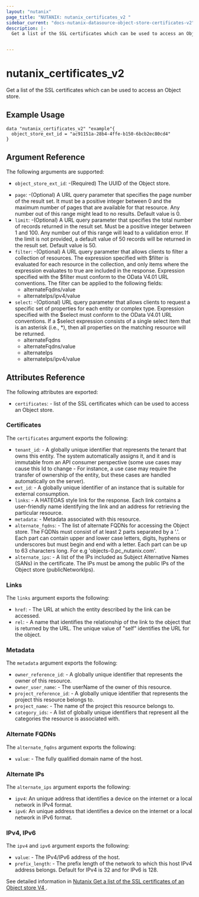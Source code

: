 ```yaml
---
layout: "nutanix"
page_title: "NUTANIX: nutanix_certificates_v2 "
sidebar_current: "docs-nutanix-datasource-object-store-certificates-v2"
description: |-
  Get a list of the SSL certificates which can be used to access an Object store.


---
```


# nutanix_certificates_v2

Get a list of the SSL certificates which can be used to access an Object store.




## Example Usage

```hcl
data "nutanix_certificates_v2" "example"{
  object_store_ext_id = "ac91151a-28b4-4ffe-b150-6bcb2ec80cd4"
}

```

## Argument Reference

The following arguments are supported:

- `object_store_ext_id`: -(Required) The UUID of the Object store.
* `page`: -(Optional) A URL query parameter that specifies the page number of the result set. It must be a positive integer between 0 and the maximum number of pages that are available for that resource. Any number out of this range might lead to no results. Default value is 0.
* `limit`: -(Optional) A URL query parameter that specifies the total number of records returned in the result set. Must be a positive integer between 1 and 100. Any number out of this range will lead to a validation error. If the limit is not provided, a default value of 50 records will be returned in the result set. Default value is 50.
* `filter`: -(Optional) A URL query parameter that allows clients to filter a collection of resources. The expression specified with \$filter is evaluated for each resource in the collection, and only items where the expression evaluates to true are included in the response. Expression specified with the \$filter must conform to the OData V4.01 URL conventions. The filter can be applied to the following fields:
    - alternateFqdns/value
    - alternateIps/ipv4/value
* `select`: -(Optional)  URL query parameter that allows clients to request a specific set of properties for each entity or complex type. Expression specified with the $select must conform to the OData V4.01 URL conventions. If a $select expression consists of a single select item that is an asterisk (i.e., *), then all properties on the matching resource will be returned.
    - alternateFqdns
    - alternateFqdns/value
    - alternateIps
    - alternateIps/ipv4/value

## Attributes Reference

The following attributes are exported:

- `certificates`: - list of the SSL certificates which can be used to access an Object store.

### Certificates
The `certificates` argument exports the following:

- `tenant_id`: - A globally unique identifier that represents the tenant that owns this entity. The system automatically assigns it, and it and is immutable from an API consumer perspective (some use cases may cause this Id to change - For instance, a use case may require the transfer of ownership of the entity, but these cases are handled automatically on the server).
- `ext_id`: - A globally unique identifier of an instance that is suitable for external consumption.
- `links`: - A HATEOAS style link for the response. Each link contains a user-friendly name identifying the link and an address for retrieving the particular resource.
- `metadata`: - Metadata associated with this resource.
- `alternate_fqdns`: - The list of alternate FQDNs for accessing the Object store. The FQDNs must consist of at least 2 parts separated by a '.'. Each part can contain upper and lower case letters, digits, hyphens or underscores but must begin and end with a letter. Each part can be up to 63 characters long. For e.g 'objects-0.pc_nutanix.com'.
- `alternate_ips`: - A list of the IPs included as Subject Alternative Names (SANs) in the certificate. The IPs must be among the public IPs of the Object store (publicNetworkIps).

### Links
The `links` argument exports the following:

* `href`: - The URL at which the entity described by the link can be accessed.
* `rel`: - A name that identifies the relationship of the link to the object that is returned by the URL. The unique value of "self" identifies the URL for the object.

### Metadata
The `metadata` argument exports the following:

- `owner_reference_id`: - A globally unique identifier that represents the owner of this resource.
- `owner_user_name`: - The userName of the owner of this resource.
- `project_reference_id`: - A globally unique identifier that represents the project this resource belongs to.
- `project_name`: - The name of the project this resource belongs to.
- `category_ids`: - A list of globally unique identifiers that represent all the categories the resource is associated with.


### Alternate FQDNs
The `alternate_fqdns` argument exports the following:

- `value`: - The fully qualified domain name of the host.

### Alternate IPs
The `alternate_ips` argument exports the following:
- `ipv4`: An unique address that identifies a device on the internet or a local network in IPv4 format.
- `ipv6`: An unique address that identifies a device on the internet or a local network in IPv6 format.


### IPv4, IPv6
The `ipv4` and `ipv6` argument exports the following:
- `value`: - The IPv4/IPv6 address of the host.
- `prefix_length`: - The prefix length of the network to which this host IPv4 address belongs. Default for IPv4 is 32 and for IPv6 is 128.

See detailed information in [Nutanix Get a list of the SSL certificates of an Object store V4 ](https://developers.nutanix.com/api-reference?namespace=objects&version=v4.0#tag/ObjectStores/operation/listCertificatesByObjectstoreId).
